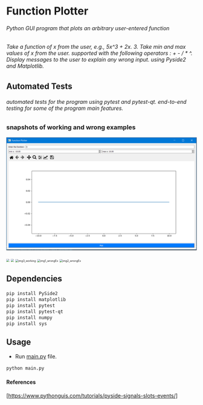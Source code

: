 # Function Plotter

###### Python GUI program that plots an arbitrary user-entered function 

###### Take a function of x from the user, e.g., 5*x^3 + 2*x. 3. Take min and max values of x from the user.  supported with the following operators : + - / * ^. Display messages to the user to explain any wrong input. using Pyside2 and Matplotlib. 



## Automated Tests

###### automated tests for the program using pytest and pytest-qt.  end-to-end testing for some of the program main features.



### snapshots of working and wrong examples

![Alt Text](snapshots/img1_working.png)

<img src="D:\Automotive mechatronics\Freelance\MasterMicro_Intern\Master-Micro_Task\snapshots\img1_working.PNG" style="zoom:50%;" />



<img src="D:\Automotive mechatronics\Freelance\MasterMicro_Intern\Master-Micro_Task\snapshots\img2_working.PNG" style="zoom:50%;" />



<img src="D:\Automotive mechatronics\Freelance\MasterMicro_Intern\Master-Micro_Task\snapshots\img3_working.PNG" alt="img3_working" style="zoom:50%;" />



<img src="D:\Automotive mechatronics\Freelance\MasterMicro_Intern\Master-Micro_Task\snapshots\img1_wrongEx.PNG" alt="img1_wrongEx" style="zoom:50%;" />



<img src="D:\Automotive mechatronics\Freelance\MasterMicro_Intern\Master-Micro_Task\snapshots\img2_wrongEx.PNG" alt="img2_wrongEx" style="zoom:50%;" />







## Dependencies

```shell
pip install PySide2
pip install matplotlib
pip install pytest
pip install pytest-qt
pip install numpy
pip install sys
```

## Usage

* Run [main.py](main.py) file.

```python
python main.py
```

#### References

[https://www.pythonguis.com/tutorials/pyside-signals-slots-events/] 